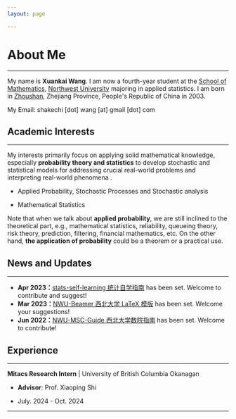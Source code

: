 ```yaml
---
layout: page

---
```


# About Me

***

My name is **Xuankai Wang**. I am now a fourth-year student at the [School of Mathematics](https://math.nwu.edu.cn/), [Northwest University](https://www.nwu.edu.cn/) majoring in applied statistics. I am born in [Zhoushan](https://en.wikipedia.org/wiki/Zhoushan), Zhejiang Province, People's Republic of China in 2003. <br>

My Email: shakechi [dot] wang [at] gmail [dot] com

## Academic Interests

****

My interests primarily focus on applying solid mathematical knowledge, especially **probability theory and statistics** to develop stochastic and statistical models for addressing crucial real-world problems and interpreting real-world phenomena .

- Applied Probability, Stochastic Processes and Stochastic analysis

- Mathematical Statistics

Note that when we talk about **applied probability**, we are still inclined to the theoretical part, e.g., mathematical statistics, reliability, queueing theory, risk theory, prediction, filtering, financial mathematics, etc. On the other hand, **the application of probability** could be a theorem or a practical use.

## News and Updates

****

* **Apr 2023：**[stats-self-learning 统计自学指南](https://xuankaiwang.github.io/) has been set. Welcome to contribute and suggest!
* **Mar 2023：**[NWU-Beamer 西北大学 LaTeX 模版](https://github.com/starryious/NWU-latex-template) has been set. Welcome your suggestions!
* **Jun 2022：**[NWU-MSC-Guide 西北大学数院指南](https://github.com/starryious/nwu-msc-guide) has been set. Welcome to contribute!

## Experience

****

**Mitacs Research Intern** \| University of British Columbia Okanagan

* **Advisor**: Prof. Xiaoping Shi

* July. 2024 - Oct. 2024

***
